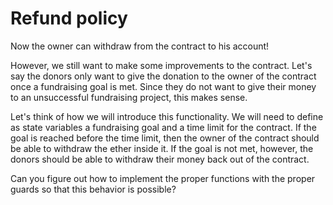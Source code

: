 # Refund policy

Now the owner can withdraw from the contract to his account!

However, we still want to make some improvements to the contract. Let's say the donors only want to give the donation to the owner of the contract once a fundraising goal is met. Since they do not want to give their money to an unsuccessful fundraising project, this makes sense.

Let's think of how we will introduce this functionality. We will need to define as state variables a fundraising goal and a time limit for the contract. If the goal is reached before the time limit, then the owner of the contract should be able to withdraw the ether inside it. If the goal is not met, however, the donors should be able to withdraw their money back out of the contract. 

Can you figure out how to implement the proper functions with the proper guards so that this behavior is possible?
